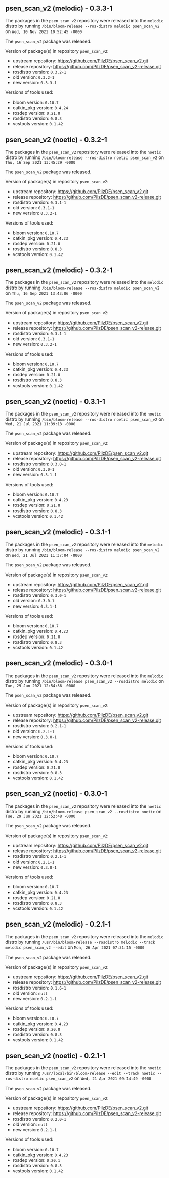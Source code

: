 ## psen_scan_v2 (melodic) - 0.3.3-1

The packages in the `psen_scan_v2` repository were released into the `melodic` distro by running `/bin/bloom-release --ros-distro melodic psen_scan_v2` on `Wed, 10 Nov 2021 10:52:45 -0000`

The `psen_scan_v2` package was released.

Version of package(s) in repository `psen_scan_v2`:

- upstream repository: https://github.com/PilzDE/psen_scan_v2.git
- release repository: https://github.com/PilzDE/psen_scan_v2-release.git
- rosdistro version: `0.3.2-1`
- old version: `0.3.2-1`
- new version: `0.3.3-1`

Versions of tools used:

- bloom version: `0.10.7`
- catkin_pkg version: `0.4.24`
- rosdep version: `0.21.0`
- rosdistro version: `0.8.3`
- vcstools version: `0.1.42`


## psen_scan_v2 (noetic) - 0.3.2-1

The packages in the `psen_scan_v2` repository were released into the `noetic` distro by running `/bin/bloom-release --ros-distro noetic psen_scan_v2` on `Thu, 16 Sep 2021 13:45:29 -0000`

The `psen_scan_v2` package was released.

Version of package(s) in repository `psen_scan_v2`:

- upstream repository: https://github.com/PilzDE/psen_scan_v2.git
- release repository: https://github.com/PilzDE/psen_scan_v2-release.git
- rosdistro version: `0.3.1-1`
- old version: `0.3.1-1`
- new version: `0.3.2-1`

Versions of tools used:

- bloom version: `0.10.7`
- catkin_pkg version: `0.4.23`
- rosdep version: `0.21.0`
- rosdistro version: `0.8.3`
- vcstools version: `0.1.42`


## psen_scan_v2 (melodic) - 0.3.2-1

The packages in the `psen_scan_v2` repository were released into the `melodic` distro by running `/bin/bloom-release --ros-distro melodic psen_scan_v2` on `Thu, 16 Sep 2021 13:43:06 -0000`

The `psen_scan_v2` package was released.

Version of package(s) in repository `psen_scan_v2`:

- upstream repository: https://github.com/PilzDE/psen_scan_v2.git
- release repository: https://github.com/PilzDE/psen_scan_v2-release.git
- rosdistro version: `0.3.1-1`
- old version: `0.3.1-1`
- new version: `0.3.2-1`

Versions of tools used:

- bloom version: `0.10.7`
- catkin_pkg version: `0.4.23`
- rosdep version: `0.21.0`
- rosdistro version: `0.8.3`
- vcstools version: `0.1.42`


## psen_scan_v2 (noetic) - 0.3.1-1

The packages in the `psen_scan_v2` repository were released into the `noetic` distro by running `/bin/bloom-release --ros-distro noetic psen_scan_v2` on `Wed, 21 Jul 2021 11:39:13 -0000`

The `psen_scan_v2` package was released.

Version of package(s) in repository `psen_scan_v2`:

- upstream repository: https://github.com/PilzDE/psen_scan_v2.git
- release repository: https://github.com/PilzDE/psen_scan_v2-release.git
- rosdistro version: `0.3.0-1`
- old version: `0.3.0-1`
- new version: `0.3.1-1`

Versions of tools used:

- bloom version: `0.10.7`
- catkin_pkg version: `0.4.23`
- rosdep version: `0.21.0`
- rosdistro version: `0.8.3`
- vcstools version: `0.1.42`


## psen_scan_v2 (melodic) - 0.3.1-1

The packages in the `psen_scan_v2` repository were released into the `melodic` distro by running `/bin/bloom-release --ros-distro melodic psen_scan_v2` on `Wed, 21 Jul 2021 11:37:04 -0000`

The `psen_scan_v2` package was released.

Version of package(s) in repository `psen_scan_v2`:

- upstream repository: https://github.com/PilzDE/psen_scan_v2.git
- release repository: https://github.com/PilzDE/psen_scan_v2-release.git
- rosdistro version: `0.3.0-1`
- old version: `0.3.0-1`
- new version: `0.3.1-1`

Versions of tools used:

- bloom version: `0.10.7`
- catkin_pkg version: `0.4.23`
- rosdep version: `0.21.0`
- rosdistro version: `0.8.3`
- vcstools version: `0.1.42`


## psen_scan_v2 (melodic) - 0.3.0-1

The packages in the `psen_scan_v2` repository were released into the `melodic` distro by running `/bin/bloom-release psen_scan_v2 --rosdistro melodic` on `Tue, 29 Jun 2021 12:54:36 -0000`

The `psen_scan_v2` package was released.

Version of package(s) in repository `psen_scan_v2`:

- upstream repository: https://github.com/PilzDE/psen_scan_v2.git
- release repository: https://github.com/PilzDE/psen_scan_v2-release.git
- rosdistro version: `0.2.1-1`
- old version: `0.2.1-1`
- new version: `0.3.0-1`

Versions of tools used:

- bloom version: `0.10.7`
- catkin_pkg version: `0.4.23`
- rosdep version: `0.21.0`
- rosdistro version: `0.8.3`
- vcstools version: `0.1.42`


## psen_scan_v2 (noetic) - 0.3.0-1

The packages in the `psen_scan_v2` repository were released into the `noetic` distro by running `/bin/bloom-release psen_scan_v2 --rosdistro noetic` on `Tue, 29 Jun 2021 12:52:48 -0000`

The `psen_scan_v2` package was released.

Version of package(s) in repository `psen_scan_v2`:

- upstream repository: https://github.com/PilzDE/psen_scan_v2.git
- release repository: https://github.com/PilzDE/psen_scan_v2-release.git
- rosdistro version: `0.2.1-1`
- old version: `0.2.1-1`
- new version: `0.3.0-1`

Versions of tools used:

- bloom version: `0.10.7`
- catkin_pkg version: `0.4.23`
- rosdep version: `0.21.0`
- rosdistro version: `0.8.3`
- vcstools version: `0.1.42`


## psen_scan_v2 (melodic) - 0.2.1-1

The packages in the `psen_scan_v2` repository were released into the `melodic` distro by running `/usr/bin/bloom-release --rosdistro melodic --track melodic psen_scan_v2 --edit` on `Mon, 26 Apr 2021 07:31:15 -0000`

The `psen_scan_v2` package was released.

Version of package(s) in repository `psen_scan_v2`:

- upstream repository: https://github.com/PilzDE/psen_scan_v2.git
- release repository: https://github.com/PilzDE/psen_scan_v2-release.git
- rosdistro version: `0.1.6-1`
- old version: `null`
- new version: `0.2.1-1`

Versions of tools used:

- bloom version: `0.10.7`
- catkin_pkg version: `0.4.23`
- rosdep version: `0.20.0`
- rosdistro version: `0.8.3`
- vcstools version: `0.1.42`


## psen_scan_v2 (noetic) - 0.2.1-1

The packages in the `psen_scan_v2` repository were released into the `noetic` distro by running `/usr/local/bin/bloom-release --edit --track noetic --ros-distro noetic psen_scan_v2` on `Wed, 21 Apr 2021 09:14:49 -0000`

The `psen_scan_v2` package was released.

Version of package(s) in repository `psen_scan_v2`:

- upstream repository: https://github.com/PilzDE/psen_scan_v2.git
- release repository: https://github.com/PilzDE/psen_scan_v2-release.git
- rosdistro version: `0.2.0-1`
- old version: `null`
- new version: `0.2.1-1`

Versions of tools used:

- bloom version: `0.10.7`
- catkin_pkg version: `0.4.23`
- rosdep version: `0.20.1`
- rosdistro version: `0.8.3`
- vcstools version: `0.1.42`


